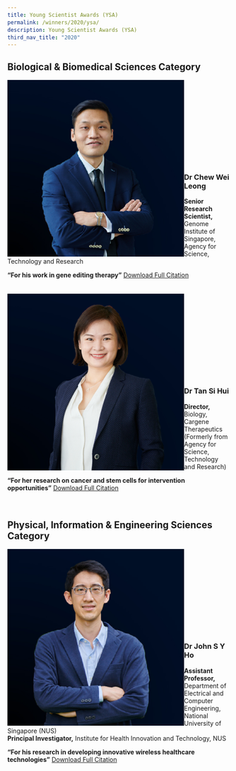 ```yaml
---
title: Young Scientist Awards (YSA)
permalink: /winners/2020/ysa/
description: Young Scientist Awards (YSA)
third_nav_title: "2020"
---
```

## Biological &amp; Biomedical Sciences Category

<img align="left" style="width:400px" alt="Dr Chew Wei Leong" src="/images/Winners/2020/2020-ysa-dr-chew-wei-leong.jpg"><br><br><br><br><br><br><br><br><br><br><br>
### **Dr Chew Wei Leong**
<b>Senior Research Scientist,</b> Genome Institute of Singapore, Agency for Science, Technology and Research

<b>“For his work in gene editing therapy”</b>
[Download Full Citation](/files/Citations/2020/2020-ysa-dr-chew-wei-leong-citation.pdf)
<br><br><br>
<img align="left" style="width:400px" alt="Dr Tan Si Hui" src="/images/Winners/2020/2020-ysa-dr-tan-si-hui.png"><br><br><br><br><br><br><br><br><br><br><br>
### **Dr Tan Si Hui**
<b>Director,</b> Biology, Cargene Therapeutics (Formerly from Agency for Science, Technology and Research)

<b>“For her research on cancer and stem cells for intervention opportunities”</b>
[Download Full Citation](/files/Citations/2020/2020-ysa-dr-tan-si-hui-citation.pdf)
<br><br><br>
## Physical, Information &amp; Engineering Sciences Category
<img align="left" style="width:400px" alt="Dr John S Y Ho" src="/images/Winners/2020/2020-ysa-dr-john-ho.jpg"><br><br><br><br><br><br><br><br><br><br><br>
### **Dr John S Y Ho**

<b>Assistant Professor,</b> Department of Electrical and Computer Engineering,
National University of Singapore (NUS)<br>
<b>Principal Investigator,</b> Institute for Health Innovation and Technology, NUS

<b>“For his research in developing innovative wireless healthcare technologies”</b>
[Download Full Citation](/files/Citations/2020/2020-ysa-dr-john-ho-citation.pdf)